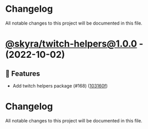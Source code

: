 # Changelog

All notable changes to this project will be documented in this file.

# [@skyra/twitch-helpers@1.0.0](https://github.com/skyra-project/archid-components/tree/@skyra/twitch-helpers@1.0.0) - (2022-10-02)

## 🚀 Features

- Add twitch helpers package (#168) ([103160f](https://github.com/skyra-project/archid-components/commit/103160f94898a6842544441a49dd13bb8bacf48f))

# Changelog

All notable changes to this project will be documented in this file.
